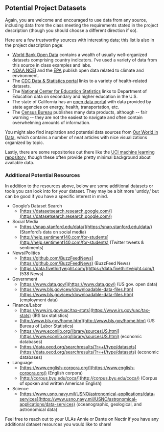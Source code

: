 ## Potential Project Datasets

Again, you are welcome and encouraged to use data from any source, including data from the class meeting the requirements stated in the project description (though you should choose a different direction if so).

Here are a few trustworthy sources with interesting data; this list is also in the project description page:

* [World Bank Open Data](https://data.worldbank.org/) contains a wealth of usually well-organized datasets comprising country indicators. I've used a variety of data from this source in class examples and labs.
* [NOAA NCEI](https://www.ncdc.noaa.gov/) and the [EPA](https://www.epa.gov/data) publish open data related to climate and environment.
* The [CDC Data & Statistics portal](https://www.cdc.gov/datastatistics/index.html) links to a variety of health-related datasets.
* The [National Center for Education Statistics](https://nces.ed.gov/) links to Department of Education data on secondary and higher education in the U.S.
* The state of California has an [open data portal](https://data.ca.gov/) with data provided by state agencies on energy, health, transportation, etc.
* The [Census Bureau](https://data.census.gov/cedsci/) publishes many data products, although -- fair warning -- they are not the easiest to navigate and often contain overwhelming amounts of information.

You might also find inspiration and potential data sources from [Our World in Data](https://ourworldindata.org/), which contains a number of neat articles with nice visualizations organized by topic.

Lastly, there are some repositories out there like the [UCI machine learning repository](https://archive.ics.uci.edu/ml/index.php), though these often provide pretty minimal background about available data.

### Additional Potential Resources
In addition to the resources above, below are some additional datasets or tools you can look into for your dataset. They may be a bit more 'untidy,' but can be good if you have a specific interest in mind.

* Google’s Dataset Search
    * [https://datasetsearch.research.google.com/](https://datasetsearch.research.google.com/)
* Social Media
    * [https://snap.stanford.edu/data/](https://snap.stanford.edu/data/) (Stanford’s data on social media)
    * [http://help.sentiment140.com/for-students](http://help.sentiment140.com/for-students) (Twitter tweets & sentiments)
* News/Politics
    * [https://github.com/BuzzFeedNews](https://github.com/BuzzFeedNews) (BuzzFeed News) 
    * [https://data.fivethirtyeight.com/](https://data.fivethirtyeight.com/) (538 News)
* Government
    * [https://www.data.gov/](https://www.data.gov/) (US gov. open data)
    * [https://www.bls.gov/cew/downloadable-data-files.htm](https://www.bls.gov/cew/downloadable-data-files.htm) (employment data)
* Finance/Labor
    * [https://www.irs.gov/uac/tax-stats](https://www.irs.gov/uac/tax-stats) (IRS tax statistics)
    * [http://www.bls.gov/home.htm](http://www.bls.gov/home.htm) (US Bureau of Labor Statistics)
    * [https://www.econlib.org/library/sourcesUS.html](https://www.econlib.org/library/sourcesUS.html) (economic databases)
    * [https://data.oecd.org/searchresults/?r=+f/type/datasets](https://data.oecd.org/searchresults/?r=+f/type/datasets) (economic databases)
* Language
    * [https://www.english-corpora.org/](https://www.english-corpora.org/) (English corpora)
    * [http://corpus.byu.edu/coca/](http://corpus.byu.edu/coca/) (Corpus of spoken and written American English)
* Science
    * [https://www.usno.navy.mil/USNO/astronomical-applications/data-services](https://www.usno.navy.mil/USNO/astronomical-applications/data-services) (oceanographic, geological, and astronomical data)

Feel free to reach out to your ULAs Annie or Dante on Nectir if you have any additional dataset resources you would like to share!
